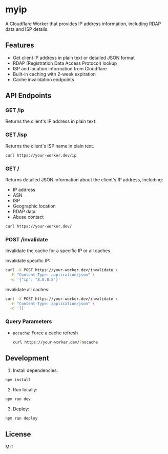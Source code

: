 # myip

A Cloudflare Worker that provides IP address information, including RDAP data and ISP details.

## Features

- Get client IP address in plain text or detailed JSON format
- RDAP (Registration Data Access Protocol) lookup
- ISP and location information from Cloudflare
- Built-in caching with 2-week expiration
- Cache invalidation endpoints

## API Endpoints

### GET /ip
Returns the client's IP address in plain text.

### GET /isp
Returns the client's ISP name in plain text.

```bash
curl https://your-worker.dev/ip
```

### GET /
Returns detailed JSON information about the client's IP address, including:
- IP address
- ASN
- ISP
- Geographic location
- RDAP data
- Abuse contact

```bash
curl https://your-worker.dev/
```

### POST /invalidate
Invalidate the cache for a specific IP or all caches.

Invalidate specific IP:
```bash
curl -X POST https://your-worker.dev/invalidate \
  -H "Content-Type: application/json" \
  -d '{"ip": "8.8.8.8"}'
```

Invalidate all caches:
```bash
curl -X POST https://your-worker.dev/invalidate \
  -H "Content-Type: application/json" \
  -d '{}'
```

### Query Parameters

- `nocache`: Force a cache refresh
  ```bash
  curl https://your-worker.dev/?nocache
  ```

## Development

1. Install dependencies:
```bash
npm install
```

2. Run locally:
```bash
npm run dev
```

3. Deploy:
```bash
npm run deploy
```

## License

MIT
